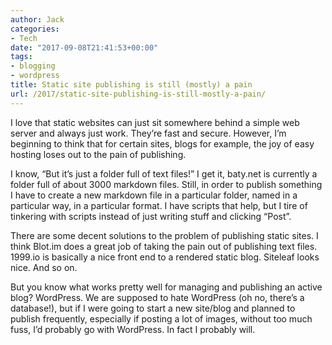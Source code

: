 ```yaml
---
author: Jack
categories:
- Tech
date: "2017-09-08T21:41:53+00:00"
tags:
- blogging
- wordpress
title: Static site publishing is still (mostly) a pain
url: /2017/static-site-publishing-is-still-mostly-a-pain/
---
```

I love that static websites can just sit somewhere behind a simple web server and always just work. They&#8217;re fast and secure. However, I&#8217;m beginning to think that for certain sites, blogs for example, the joy of easy hosting loses out to the pain of publishing.

I know, &#8220;But it&#8217;s just a folder full of text files!&#8221; I get it, baty.net is currently a folder full of about 3000 markdown files. Still, in order to publish something I have to create a new markdown file in a particular folder, named in a particular way, in a particular format. I have scripts that help, but I tire of tinkering with scripts instead of just writing stuff and clicking &#8220;Post&#8221;.

There are some decent solutions to the problem of publishing static sites. I think Blot.im does a great job of taking the pain out of publishing text files. 1999.io is basically a nice front end to a rendered static blog. Siteleaf looks nice. And so on.

But you know what works pretty well for managing and publishing an active blog? WordPress. We are supposed to hate WordPress (oh no, there&#8217;s a database!), but if I were going to start a new site/blog and planned to publish frequently, especially if posting a lot of images, without too much fuss, I&#8217;d probably go with WordPress. In fact I probably will.
